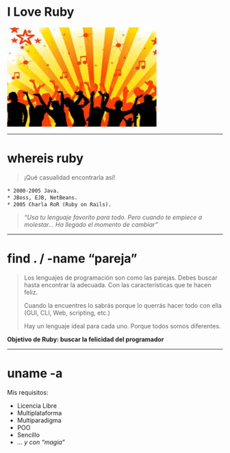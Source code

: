 

# I Love Ruby

![](./images/fiesta.png)

---

# whereis ruby

> ¡Qué casualidad encontrarla así!

```
* 2000-2005 Java.
* JBoss, EJB, NetBeans.
* 2005 Charla RoR (Ruby on Rails).
```

> _“Usa tu lenguaje favorito para todo.
Pero cuando te empiece a molestar...
Ha llegado el momento de cambiar”_

---

# find . / -name “pareja”

> Los lenguajes de programación son como las parejas. Debes
buscar hasta encontrar la adecuada. Con las características
que te hacen feliz.
>
> Cuando la encuentres lo sabrás porque lo querrás hacer
todo con ella (GUI, CLI, Web, scripting, etc.)
>
> Hay un lenguaje ideal para cada uno. Porque todos somos
diferentes.

**Objetivo de Ruby: buscar la felicidad del programador**

---

# uname -a

Mis requisitos:
* Licencia Libre
* Multiplataforma
* Multiparadigma
* POO
* Sencillo
* _... y con “magia”_
